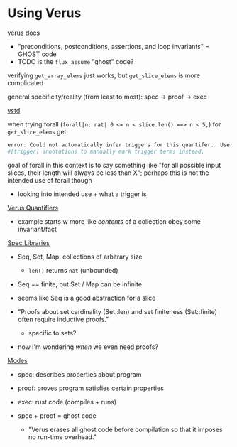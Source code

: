 # Using Verus

[verus docs](https://verus-lang.github.io/verus/guide/overview.html)
- "preconditions, postconditions, assertions, and loop invariants" = GHOST code
- TODO is the `flux_assume` "ghost" code?

verifying `get_array_elems` just works, but `get_slice_elems` is more
complicated

general specificity/reality (from least to most): spec -> proof -> exec

[vstd](https://verus-lang.github.io/verus/verusdoc/vstd/)

when trying forall (`forall|n: nat| 0 <= n < slice.len() ==> n < 5,`) for 
`get_slice_elems` get:

```sh
error: Could not automatically infer triggers for this quantifer.  Use
#[trigger] annotations to manually mark trigger terms instead.
```

goal of forall in this context is to say something like "for all possible input
slices, their length will always be less than X"; perhaps this is not the
intended use of forall though
- looking into intended use + what a trigger is

[Verus Quantifiers](https://verus-lang.github.io/verus/guide/quants.html)
- example starts w more like _contents_ of a collection obey some invariant/fact


[Spec Libraries](https://verus-lang.github.io/verus/guide/spec_lib.html)
- Seq, Set, Map: collections of arbitrary size
    - `len()` returns `nat` (unbounded)
- Seq == finite, but Set / Map can be infinite

- seems like Seq is a good abstraction for a slice

- "Proofs about set cardinality (Set::len) and set finiteness (Set::finite)
  often require inductive proofs."
  - specific to sets?

- now i'm wondering _when_ we even need proofs?

[Modes](https://verus-lang.github.io/verus/guide/modes.html)
- spec: describes properties about program
- proof: proves program satisfies certain properties
- exec: rust code (compiles + runs)

- spec + proof = ghost code
    - "Verus erases all ghost code before compilation so that it imposes no
      run-time overhead."


















